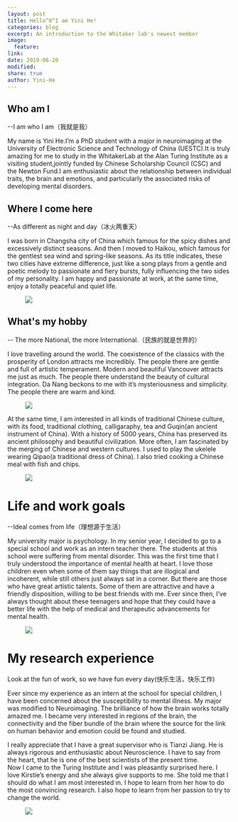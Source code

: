 ```yaml
---
layout: post
title: Hello^0^I am Yini He!
categories: blog
excerpt: An introduction to the Whitaker lab's newest member
image:
  feature:
link:
date: 2019-06-20
modified:
share: true
author: Yini-He
---
```


## Who am I

--I am who I am（我就是我）

My name is Yini He.I’m a PhD student with a major in neuroimaging at the University of Electronic Science and Technology of China (UESTC).It is truly amazing for me to study in the WhitakerLab at the Alan Turing Institute as a visiting student,jointly funded by Chinese Scholarship Council (CSC) and the Newton Fund.I am enthusiastic about  the relationship between individual traits, the brain and emotions, and particularly the associated risks of developing mental disorders.


## Where I come here  

--As different as night and day（冰火两重天）

I was born in Changsha city of China which famous for the spicy dishes and excessively distinct seasons. And then I moved to Haikou, which famous for the gentlest sea wind and spring-like seasons. As its title indicates, these two cities have extreme difference, just like a song plays from a gentle and poetic melody to passionate and fiery bursts, fully influencing the two sides of my personality. I am happy and passionate at work, at the same time, enjoy a totally peaceful and quiet life. 

<figure>
  <img src="/images/YiniHe/1coconut4.jpg">
</figure>

## What's my hobby

-- The more National, the more International.（民族的就是世界的）

I love travelling around the world. The coexistence of the classics with the prosperity of London attracts me incredibly.  The people there are gentle and full of artistic temperament.  Modern and beautiful Vancouver attracts me just as much.  The people there understand the beauty of cultural integration.  Da Nang beckons to me with it’s mysteriousness and simplicity. The people there are warm and kind. 

<figure>
  <img src="/images/YiniHe/2panda3.jpg">
</figure>
                  
At the same time, I am interested in all kinds of traditional Chinese culture, with its food, traditional clothing, calligaraphy, tea and Guqin(an ancient instrument of China). With a history of 5000 years, China has preserved its ancient philosophy and beautiful civilization.  More often, I am fascinated by the merging of Chinese and western cultures. I used to play the ukelele wearing Qipao(a traditional dress of China).  I also tried cooking a Chinese meal with fish and chips. 

<figure>
  <img src="/images/YiniHe/3qipao3.jpg">
</figure>

# Life and work goals

--Ideal comes from life（理想源于生活）

My university major is psychology.  In my senior year, I decided to go to a special school and work as an intern teacher there.  The students at this school were suffering from mental disorder. This was the first time that I truly understood the importance of mental health at heart.  I love those children even when some of them say things that are illogical and incoherent, while still others just always sat in a corner. But there are those who have great artistic talents.  Some of them are attractive and have a friendly disposition, willing to be best friends with me. Ever since then, I’ve always thought about these teenagers and hope that they could have a better life with the help of medical and therapeutic advancements for mental health. 

<figure>
  <img src="/images/YiniHe/4yuanmingyuan3.jpg">
</figure>


# My research experience

Look at the fun of work, so we have fun every day(快乐生活，快乐工作)

Ever since my experience as an intern at the school for special children, I have been concerned about the susceptibility to mental illness.  My major was modified to Neuroimaging.  The brilliance of how the brain works totally amazed me. I became very interested in regions of the brain, the connectivity and the fiber bundle of the brain where the source for the link on human behavior and emotion could be found and studied.

I really appreciate that I have a great supervisor who is Tianzi Jiang.  He is always rigorous and enthusiastic about Neuroscience. I have to say from the heart, that he is one of the best scientists of the present time.  
Now I came to the Turing Institute and I was pleasantly surprised here. I love Kirstie’s energy and she always give supports to me. She told me that I should do what I am most interested in. I hope to learn from her how to do the most convincing research. I also hope to learn from her passion to try to change the world.

<figure>
  <img src="/images/YiniHe/5wodebrain3.jpg">
</figure>






